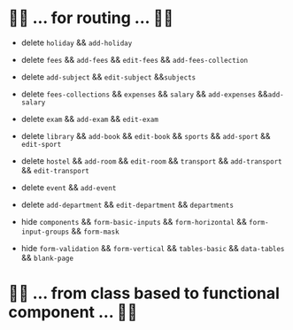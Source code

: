 # 🚩🚩 ... for routing ... 🚩🚩
- delete `holiday` && `add-holiday` 
- delete `fees` && `add-fees` && `edit-fees` && `add-fees-collection` 
- delete `add-subject` && `edit-subject` &&`subjects` 
- delete `fees-collections` && `expenses` && `salary` && `add-expenses` &&`add-salary` 
- delete `exam` && `add-exam` && `edit-exam`
- delete `library` && `add-book` && `edit-book` && `sports` && `add-sport` && `edit-sport` 
- delete `hostel` && `add-room` && `edit-room` && `transport` && `add-transport` && `edit-transport` 
- delete `event` && `add-event` 
- delete `add-department` && `edit-department` && `departments`

- hide `components` && `form-basic-inputs` && `form-horizontal` && `form-input-groups` && `form-mask`
- hide `form-validation` && `form-vertical`  && `tables-basic` && `data-tables` && `blank-page` 

# 🚩🚩 ... from class based to functional component ... 🚩🚩
